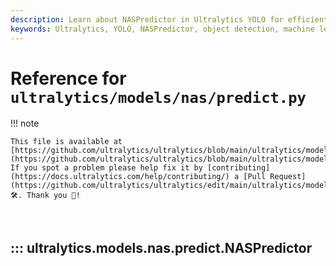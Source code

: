 ```yaml
---
description: Learn about NASPredictor in Ultralytics YOLO for efficient object detection. Explore its attributes, methods, and usage with examples.
keywords: Ultralytics, YOLO, NASPredictor, object detection, machine learning, AI, non-maximum suppression, bounding boxes, image processing
---
```


# Reference for `ultralytics/models/nas/predict.py`

!!! note

    This file is available at [https://github.com/ultralytics/ultralytics/blob/main/ultralytics/models/nas/predict.py](https://github.com/ultralytics/ultralytics/blob/main/ultralytics/models/nas/predict.py). If you spot a problem please help fix it by [contributing](https://docs.ultralytics.com/help/contributing/) a [Pull Request](https://github.com/ultralytics/ultralytics/edit/main/ultralytics/models/nas/predict.py) 🛠️. Thank you 🙏!

<br>

## ::: ultralytics.models.nas.predict.NASPredictor

<br><br>
